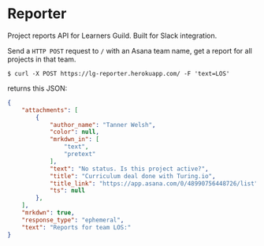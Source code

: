 # Reporter

Project reports API for Learners Guild. Built for Slack integration.

Send a `HTTP POST` request to `/` with an Asana team name, get a report for all projects in that team.

```shell-session
$ curl -X POST https://lg-reporter.herokuapp.com/ -F 'text=LOS'
```

returns this JSON:

```json
{
    "attachments": [
        {
            "author_name": "Tanner Welsh",
            "color": null,
            "mrkdwn_in": [
                "text",
                "pretext"
            ],
            "text": "No status. Is this project active?",
            "title": "Curriculum deal done with Turing.io",
            "title_link": "https://app.asana.com/0/48990756448726/list",
            "ts": null
        },
    ],
    "mrkdwn": true,
    "response_type": "ephemeral",
    "text": "Reports for team LOS:"
}
```
